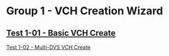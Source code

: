 Group 1 - VCH Creation Wizard
=======

[Test 1-01 - Basic VCH Create](1-01-Basic-VCH-Createmd)
-
[Test 1-02 - Multi-DVS VCH Create](1-02-Multi-DVS-VCH-Create.md)

